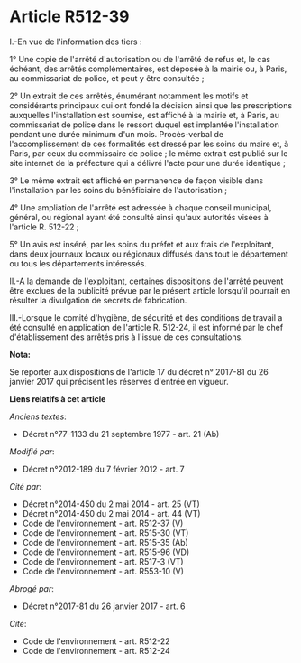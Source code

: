 # Article R512-39

I.-En vue de l'information des tiers : 

1° Une copie de l'arrêté d'autorisation ou de l'arrêté de refus et, le cas échéant, des arrêtés complémentaires, est déposée
à la mairie ou, à Paris, au commissariat de police, et peut y être consultée ; 

2° Un extrait de ces arrêtés, énumérant notamment les motifs et considérants principaux qui ont fondé la décision ainsi que
les prescriptions auxquelles l'installation est soumise, est affiché à la mairie et, à Paris, au commissariat de police dans
le ressort duquel est implantée l'installation pendant une durée minimum d'un mois. Procès-verbal de l'accomplissement de ces
formalités est dressé par les soins du maire et, à Paris, par ceux du commissaire de police ; le même extrait est publié sur
le site internet de la préfecture qui a délivré l'acte pour une durée identique ; 

3° Le même extrait est affiché en permanence de façon visible dans l'installation par les soins du bénéficiaire de
l'autorisation ; 

4° Une ampliation de l'arrêté est adressée à chaque conseil municipal, général, ou régional ayant été consulté ainsi qu'aux
autorités visées à l'article R. 512-22 ; 

5° Un avis est inséré, par les soins du préfet et aux frais de l'exploitant, dans deux journaux locaux ou régionaux diffusés
dans tout le département ou tous les départements intéressés. 

II.-A la demande de l'exploitant, certaines dispositions de l'arrêté peuvent être exclues de la publicité prévue par le
présent article lorsqu'il pourrait en résulter la divulgation de secrets de fabrication. 

III.-Lorsque le comité d'hygiène, de sécurité et des conditions de travail a été consulté en application de l'article R.
512-24, il est informé par le chef d'établissement des arrêtés pris à l'issue de ces consultations.

**Nota:**

Se reporter aux dispositions de l'article 17 du décret n° 2017-81 du 26 janvier 2017 qui précisent les réserves d'entrée en
vigueur.

**Liens relatifs à cet article**

_Anciens textes_:

  - Décret n°77-1133 du 21 septembre 1977 - art. 21 (Ab)

_Modifié par_:

  - Décret n°2012-189 du 7 février 2012 - art. 7

_Cité par_:

  - Décret n°2014-450 du 2 mai 2014 - art. 25 (VT)
  - Décret n°2014-450 du 2 mai 2014 - art. 44 (VT)
  - Code de l'environnement - art. R512-37 (V)
  - Code de l'environnement - art. R515-30 (VT)
  - Code de l'environnement - art. R515-35 (Ab)
  - Code de l'environnement - art. R515-96 (VD)
  - Code de l'environnement - art. R517-3 (VT)
  - Code de l'environnement - art. R553-10 (V)

_Abrogé par_:

  - Décret n°2017-81 du 26 janvier 2017 - art. 6

_Cite_:

  - Code de l'environnement - art. R512-22
  - Code de l'environnement - art. R512-24
